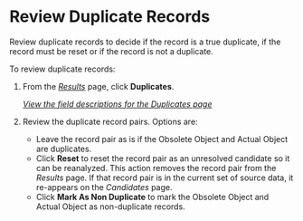# Review Duplicate Records

Review duplicate records to decide if the record is a true duplicate, if
the record must be reset or if the record is not a duplicate.

To review duplicate records:

1.  From the *[Results](../Page_Desc/Results.htm)* page, click
    **Duplicates**.
    
    *[View the field descriptions for the Duplicates
    page](../Page_Desc/Duplicates.htm)*

2.  Review the duplicate record pairs. Options are:
    
      - Leave the record pair as is if the Obsolete Object and Actual
        Object are duplicates.
      - Click **Reset** to reset the record pair as an unresolved
        candidate so it can be reanalyzed. This action removes the
        record pair from the *Results* page. If that record pair is in
        the current set of source data, it re-appears on the
        *Candidates* page.
      - Click **Mark As Non Duplicate** to mark the Obsolete Object and
        Actual Object as non-duplicate records.
